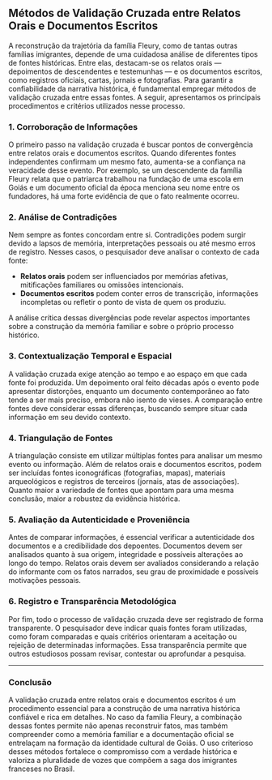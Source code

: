 ## Métodos de Validação Cruzada entre Relatos Orais e Documentos Escritos

A reconstrução da trajetória da família Fleury, como de tantas outras famílias imigrantes, depende de uma cuidadosa análise de diferentes tipos de fontes históricas. Entre elas, destacam-se os relatos orais — depoimentos de descendentes e testemunhas — e os documentos escritos, como registros oficiais, cartas, jornais e fotografias. Para garantir a confiabilidade da narrativa histórica, é fundamental empregar métodos de validação cruzada entre essas fontes. A seguir, apresentamos os principais procedimentos e critérios utilizados nesse processo.

### 1. **Corroboração de Informações**

O primeiro passo na validação cruzada é buscar pontos de convergência entre relatos orais e documentos escritos. Quando diferentes fontes independentes confirmam um mesmo fato, aumenta-se a confiança na veracidade desse evento. Por exemplo, se um descendente da família Fleury relata que o patriarca trabalhou na fundação de uma escola em Goiás e um documento oficial da época menciona seu nome entre os fundadores, há uma forte evidência de que o fato realmente ocorreu.

### 2. **Análise de Contradições**

Nem sempre as fontes concordam entre si. Contradições podem surgir devido a lapsos de memória, interpretações pessoais ou até mesmo erros de registro. Nesses casos, o pesquisador deve analisar o contexto de cada fonte:  
- **Relatos orais** podem ser influenciados por memórias afetivas, mitificações familiares ou omissões intencionais.  
- **Documentos escritos** podem conter erros de transcrição, informações incompletas ou refletir o ponto de vista de quem os produziu.

A análise crítica dessas divergências pode revelar aspectos importantes sobre a construção da memória familiar e sobre o próprio processo histórico.

### 3. **Contextualização Temporal e Espacial**

A validação cruzada exige atenção ao tempo e ao espaço em que cada fonte foi produzida. Um depoimento oral feito décadas após o evento pode apresentar distorções, enquanto um documento contemporâneo ao fato tende a ser mais preciso, embora não isento de vieses. A comparação entre fontes deve considerar essas diferenças, buscando sempre situar cada informação em seu devido contexto.

### 4. **Triangulação de Fontes**

A triangulação consiste em utilizar múltiplas fontes para analisar um mesmo evento ou informação. Além de relatos orais e documentos escritos, podem ser incluídas fontes iconográficas (fotografias, mapas), materiais arqueológicos e registros de terceiros (jornais, atas de associações). Quanto maior a variedade de fontes que apontam para uma mesma conclusão, maior a robustez da evidência histórica.

### 5. **Avaliação da Autenticidade e Proveniência**

Antes de comparar informações, é essencial verificar a autenticidade dos documentos e a credibilidade dos depoentes. Documentos devem ser analisados quanto à sua origem, integridade e possíveis alterações ao longo do tempo. Relatos orais devem ser avaliados considerando a relação do informante com os fatos narrados, seu grau de proximidade e possíveis motivações pessoais.

### 6. **Registro e Transparência Metodológica**

Por fim, todo o processo de validação cruzada deve ser registrado de forma transparente. O pesquisador deve indicar quais fontes foram utilizadas, como foram comparadas e quais critérios orientaram a aceitação ou rejeição de determinadas informações. Essa transparência permite que outros estudiosos possam revisar, contestar ou aprofundar a pesquisa.

---

### **Conclusão**

A validação cruzada entre relatos orais e documentos escritos é um procedimento essencial para a construção de uma narrativa histórica confiável e rica em detalhes. No caso da família Fleury, a combinação dessas fontes permite não apenas reconstruir fatos, mas também compreender como a memória familiar e a documentação oficial se entrelaçam na formação da identidade cultural de Goiás. O uso criterioso desses métodos fortalece o compromisso com a verdade histórica e valoriza a pluralidade de vozes que compõem a saga dos imigrantes franceses no Brasil.